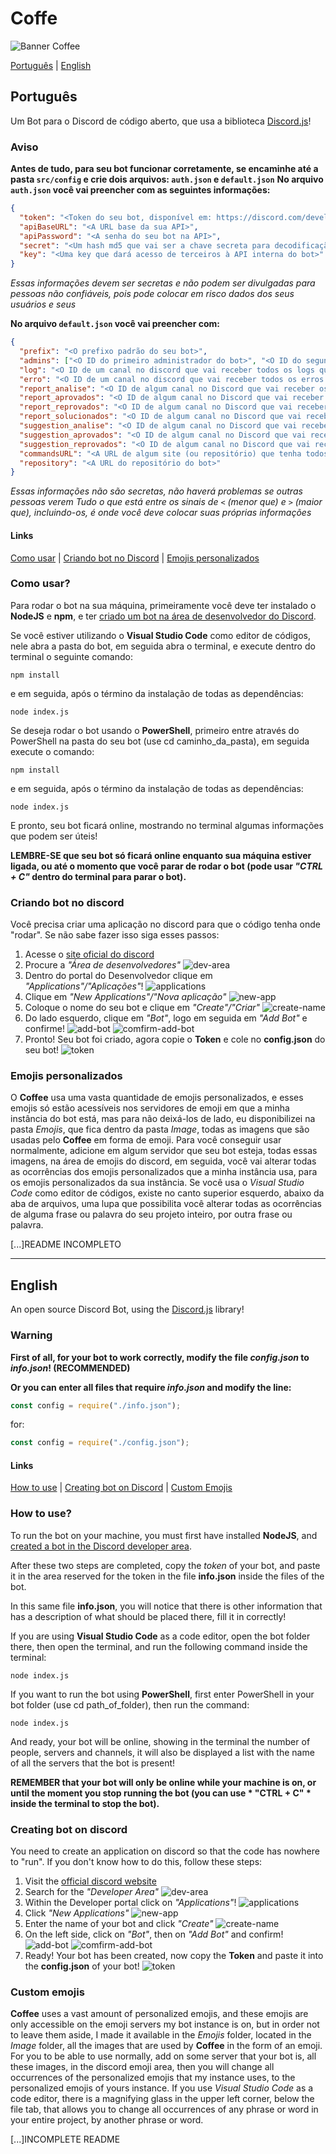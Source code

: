 # Coffe

![Banner Coffee](src/assets/images/coffee-icon-2-default-big-banner.png)

[Português](#Português) |
[English](#English)

## Português
Um Bot para o Discord de código aberto, que usa a biblioteca [Discord.js](https://discord.js.org/#/)!

### Aviso
**Antes de tudo, para seu bot funcionar corretamente, se encaminhe até a pasta `src/config` e crie dois arquivos: `auth.json` e `default.json`**
**No arquivo `auth.json` você vai preencher com as seguintes informações:**
```json
{
  "token": "<Token do seu bot, disponível em: https://discord.com/developers/applications>",
  "apiBaseURL": "<A URL base da sua API>",
  "apiPassword": "<A senha do seu bot na API>",
  "secret": "<Um hash md5 que vai ser a chave secreta para decodificação dos tokens>",
  "key": "<Uma key que dará acesso de terceiros à API interna do bot>"
}
```
*Essas informações devem ser secretas e não podem ser divulgadas para pessoas não confiáveis, pois pode colocar em risco dados dos seus usuários e seus*

**No arquivo `default.json` você vai preencher com:**
```json
{
  "prefix": "<O prefixo padrão do seu bot>",
  "admins": ["<O ID do primeiro administrador do bot>", "<O ID do segundo administrador do bot (se houver)>", "<O ID do terceiro... (faça isso quantas vezes for necessário até preencher com o ID de todos os administradores do bot)>"],
  "log": "<O ID de um canal no discord que vai receber todos os logs que o bot enviar (é recomendado criar um servidor apenas para os admins do bot e colocar o ID de algum canal desse servidor, já que podem haver logs com credenciais inclusas)>",
  "erro": "<O ID de um canal no discord que vai receber todos os erros que o bot enviar (é recomendado criar um servidor apenas para os admins do bot e colocar o ID de algum canal desse servidor, já que podem haver erros com credenciais inclusas)>",
  "report_analise": "<O ID de algum canal no Discord que vai receber os reports que os usuários criarem, enquanto estiverem em análise!>",
  "report_aprovados": "<O ID de algum canal no Discord que vai receber os reports depois que forem aprovados>",
  "report_reprovados": "<O ID de algum canal no Discord que vai receber os reports depois que forem reprovados>",
  "report_solucionados": "<O ID de algum canal no Discord que vai receber os reports depois que forem solucionados>",
  "suggestion_analise": "<O ID de algum canal no Discord que vai receber as sugestões que os usuários criarem, quanto estiverem em análise>",
  "suggestion_aprovados": "<O ID de algum canal no Discord que vai receber as sugestões depois que forem aprovadas>",
  "suggestion_reprovados": "<O ID de algum canal no Discord que vai receber as sugestões depois que forem reprovadas>",
  "commandsURL": "<A URL de algum site (ou repositório) que tenha todos os comandos do bot>",
  "repository": "<A URL do repositório do bot>"
}
```
*Essas informações não são secretas, não haverá problemas se outras pessoas verem*
*Tudo o que está entre os sinais de `<` (menor que) e `>` (maior que), incluindo-os, é onde você deve colocar suas próprias informações*

#### Links
[Como usar](#Como-usar) |
[Criando bot no Discord](#Criando-bot-no-discord) |
[Emojis personalizados](#Emojis-personalizados)

### Como usar?
Para rodar o bot na sua máquina, primeiramente você deve ter instalado o **NodeJS** e **npm**, e ter [criado um bot na área de desenvolvedor do Discord](#Criando-bot-no-discord).

Se você estiver utilizando o **Visual Studio Code** como editor de códigos, nele abra a pasta do bot, em seguida abra o terminal, e execute dentro do terminal o seguinte comando:
```shell
npm install
```
e em seguida, após o término da instalação de todas as dependências:
```shell
node index.js
```

Se deseja rodar o bot usando o **PowerShell**, primeiro entre através do PowerShell na pasta do seu bot (use cd caminho_da_pasta), em seguida execute o comando:
```shell
npm install
```
e em seguida, após o término da instalação de todas as dependências:
```shell
node index.js
```

E pronto, seu bot ficará online, mostrando no terminal algumas informações que podem ser úteis!

**LEMBRE-SE que seu bot só ficará online enquanto sua máquina estiver ligada, ou até o momento que você parar de rodar o bot (pode usar *"CTRL + C"* dentro do terminal para parar o bot).**

### Criando bot no discord
Você precisa criar uma aplicação no discord para que o código tenha onde "rodar". Se não sabe fazer isso siga esses passos:

1. Acesse o [site oficial do discord](https://discord.com/new)
2. Procure a *"Área de desenvolvedores"*
    ![dev-area](image/devarea-br.PNG)
3. Dentro do portal do Desenvolvedor clique em *"Applications"/"Aplicações"*!
    ![applications](image/developer-aplications.PNG)
4. Clique em *"New Applications"/"Nova aplicação"*
    ![new-app](image/new-app.PNG)
5. Coloque o nome do seu bot e clique em *"Create"/"Criar"*
    ![create-name](image/create-name.PNG)
6. Do lado esquerdo, clique em *"Bot"*, logo em seguida em *"Add Bot"* e confirme!
    ![add-bot](image/add-bot.PNG)
    ![comfirm-add-bot](image/confirm-add-bot.PNG)
7. Pronto! Seu bot foi criado, agora copie o **Token** e cole no **config.json** do seu bot!
    ![token](image/token.PNG)

### Emojis personalizados

O **Coffee** usa uma vasta quantidade de emojis personalizados, e esses emojis só estão acessíveis nos servidores de emoji em que a minha instância do bot está, mas para não deixá-los de lado, eu disponibilizei na pasta *Emojis*, que fica dentro da pasta *Image*, todas as imagens que são usadas pelo **Coffee** em forma de emoji.
Para você conseguir usar normalmente, adicione em algum servidor que seu bot esteja, todas essas imagens, na área de emojis do discord, em seguida, você vai alterar todas as ocorrências dos emojis personalizados que a minha instância usa, para os emojis personalizados da sua instância.
Se você usa o *Visual Studio Code* como editor de códigos, existe no canto superior esquerdo, abaixo da aba de arquivos, uma lupa que possibilita você alterar todas as ocorrências de alguma frase ou palavra do seu projeto inteiro, por outra frase ou palavra.


[...]README INCOMPLETO

---

## English
An open source Discord Bot, using the [Discord.js](https://discord.js.org/#/) library!

### Warning
**First of all, for your bot to work correctly, modify the file *config.json* to *info.json*! (RECOMMENDED)**

**Or you can enter all files that require *info.json* and modify the line:**
```js
const config = require("./info.json");
```
for:
```js
const config = require("./config.json");
```

#### Links
[How to use](#How-to-use) |
[Creating bot on Discord](#Creating-bot-on-discord) |
[Custom Emojis](#Custom-emojis)

### How to use?
To run the bot on your machine, you must first have installed **NodeJS**, and [created a bot in the Discord developer area](#Creating-bot-on-discord).

After these two steps are completed, copy the *token* of your bot, and paste it in the area reserved for the token in the file **info.json** inside the files of the bot.

In this same file **info.json**, you will notice that there is other information that has a description of what should be placed there, fill it in correctly!

If you are using **Visual Studio Code** as a code editor, open the bot folder there, then open the terminal, and run the following command inside the terminal:
```
node index.js
```

If you want to run the bot using **PowerShell**, first enter PowerShell in your bot folder (use cd path_of_folder), then run the command:
```
node index.js
```

And ready, your bot will be online, showing in the terminal the number of people, servers and channels, it will also be displayed a list with the name of all the servers that the bot is present!

**REMEMBER that your bot will only be online while your machine is on, or until the moment you stop running the bot (you can use * "CTRL + C" * inside the terminal to stop the bot).**

### Creating bot on discord
You need to create an application on discord so that the code has nowhere to "run". If you don't know how to do this, follow these steps:

1. Visit the [official discord website](https://discord.com/new)
2. Search for the *"Developer Area"*
    ![dev-area](image/devarea-en.PNG)
3. Within the Developer portal click on *"Applications"*!
    ![applications](image/developer-aplications.PNG)
4. Click *"New Applications"*
    ![new-app](image/new-app.PNG)
5. Enter the name of your bot and click *"Create"*
    ![create-name](image/create-name.PNG)
6. On the left side, click on *"Bot"*, then on *"Add Bot"* and confirm!
    ![add-bot](image/add-bot.PNG)
    ![comfirm-add-bot](image/confirm-add-bot.PNG)
7. Ready! Your bot has been created, now copy the **Token** and paste it into the **config.json** of your bot!
    ![token](image/token.PNG)

### Custom emojis

**Coffee** uses a vast amount of personalized emojis, and these emojis are only accessible on the emoji servers my bot instance is on, but in order not to leave them aside, I made it available in the *Emojis* folder, located in the *Image* folder, all the images that are used by **Coffee** in the form of an emoji.
For you to be able to use normally, add on some server that your bot is, all these images, in the discord emoji area, then you will change all occurrences of the personalized emojis that my instance uses, to the personalized emojis of yours instance.
If you use *Visual Studio Code* as a code editor, there is a magnifying glass in the upper left corner, below the file tab, that allows you to change all occurrences of any phrase or word in your entire project, by another phrase or word.


[...]INCOMPLETE README